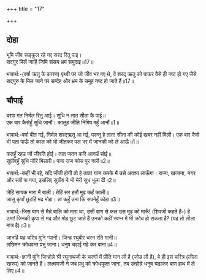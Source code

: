 +++
title = "17"

+++
## दोहा
भूमि जीव सङ्कुल रहे गए सरद रितु पाइ।  
सदगुर मिलें जाहिं जिमि संसय भ्रम समुदाइ॥17॥  

भावार्थ:-(वर्षा ऋतु के कारण) पृथ्वी पर जो जीव भर गए थे, वे शरद् ऋतु को पाकर वैसे ही नष्ट हो गए जैसे सद्गुरु के मिल जाने पर सन्देह और भ्रम के समूह नष्ट हो जाते हैं॥17॥  




## चौपाई
बरषा गत निर्मल रितु आई। सुधि न तात सीता कै पाई॥  
एक बार कैसेहुँ सुधि जानौं। कालुह जीति निमिष महुँ आनौं॥1॥  

भावार्थ:-वर्षा बीत गई, निर्मल शरद्ऋतु आ गई, परन्तु हे तात! सीता की कोई खबर नहीं मिली। एक बार कैसे भी पता पाऊँ तो काल को भी जीतकर पल भर में जानकी को ले आऊँ॥1॥  

कतहुँ रहउ जौं जीवति होई। तात जतन करि आनउँ सोई॥  
सुग्रीवहुँ सुधि मोरि बिसारी। पावा राज कोस पुर नारी॥2॥  

भावार्थ:-कहीं भी रहे, यदि जीती होगी तो हे तात! यत्न करके मैं उसे अवश्य लाऊँगा। राज्य, खजाना, नगर और स्त्री पा गया, इसलिए सुग्रीव ने भी मेरी सुध भुला दी॥2॥  

जेहिं सायक मारा मैं बाली। तेहिं सर हतौं मूढ कहँ काली॥  
जासु कृपाँ छूटहिं मद मोहा। ता कहुँ उमा कि सपनेहुँ कोहा॥3॥  

भावार्थ:-जिस बाण से मैन्ने बालि को मारा था, उसी बाण से कल उस मूढ को मारूँ! (शिवजी कहते हैं-) हे उमा! जिनकी कृपा से मद और मोह छूट जाते हैं उनको कहीं स्वप्न में भी क्रोध हो सकता है? (यह तो लीला मात्र है)॥3॥  

जानहिं यह चरित्र मुनि ग्यानी। जिन्ह रघुबीर चरन रति मानी॥  
लछिमन क्रोधवन्त प्रभु जाना। धनुष चढाई गहे कर बाना॥4॥  

भावार्थ:-ज्ञानी मुनि जिन्होन्ने श्री रघुनाथजी के चरणों में प्रीति मान ली है (जोड ली है), वे ही इस चरित्र (लीला रहस्य) को जानते हैं। लक्ष्मणजी ने जब प्रभु को क्रोधयुक्त जाना, तब उन्होन्ने धनुष चढाकर बाण हाथ में ले लिए॥4॥  

<div class="audioEmbed"  caption="AIR-वाचनम्" src="https://archive
.org/download/rAmcharitmAnas-AIR/EPI-273.mp3"></div>

